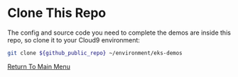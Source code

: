 # Clone This Repo

The config and source code you need to complete the demos are inside this repo, so clone it to your Cloud9 environment:
```bash
git clone ${github_public_repo} ~/environment/eks-demos
```

[Return To Main Menu](../README.md)
